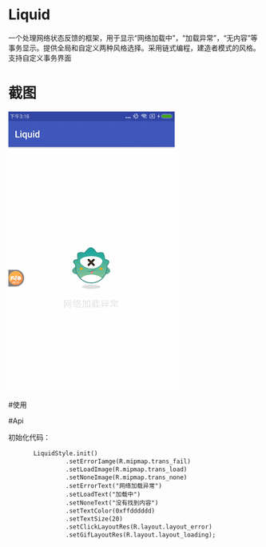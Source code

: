 # Liquid
一个处理网络状态反馈的框架，用于显示“网络加载中”，“加载异常”，“无内容”等事务显示。提供全局和自定义两种风格选择。采用链式编程，建造者模式的风格。支持自定义事务界面

# 截图

![Alt text](https://github.com/Liuyang98/Liquid/blob/master/image/02.gif)

#使用



#Api

初始化代码：
```
       LiquidStyle.init()
                .setErrorIamge(R.mipmap.trans_fail)
                .setLoadImage(R.mipmap.trans_load)
                .setNoneImage(R.mipmap.trans_none)
                .setErrorText("网络加载异常")
                .setLoadText("加载中")
                .setNoneText("没有找到内容")
                .setTextColor(0xffdddddd)
                .setTextSize(20)
                .setClickLayoutRes(R.layout.layout_error)
                .setGifLayoutRes(R.layout.layout_loading);
                
```
